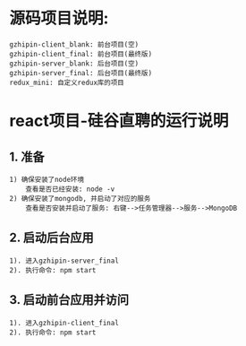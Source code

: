 # 源码项目说明:
	gzhipin-client_blank: 前台项目(空)
	gzhipin-client_final: 前台项目(最终版)
	gzhipin-server_blank: 后台项目(空)
	gzhipin-server_final: 后台项目(最终版)
	redux_mini: 自定义redux库的项目

# react项目-硅谷直聘的运行说明
## 1. 准备
	1) 确保安装了node环境
		查看是否已经安装: node -v	
	2) 确保安装了mongodb, 并启动了对应的服务
		查看是否安装并启动了服务: 右键-->任务管理器-->服务-->MongoDB		
	
## 2. 启动后台应用
	1). 进入gzhipin-server_final
	2). 执行命令: npm start

## 3. 启动前台应用并访问
	1). 进入gzhipin-client_final
	2). 执行命令: npm start


